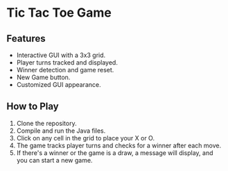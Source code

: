 # Tic Tac Toe Game

## Features

- Interactive GUI with a 3x3 grid.
- Player turns tracked and displayed.
- Winner detection and game reset.
- New Game button.
- Customized GUI appearance.

## How to Play

1. Clone the repository.
2. Compile and run the Java files.
3. Click on any cell in the grid to place your X or O.
4. The game tracks player turns and checks for a winner after each move.
5. If there's a winner or the game is a draw, a message will display, and you can start a new game.
